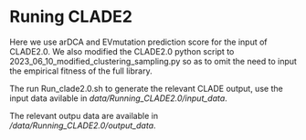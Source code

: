 # Runing CLADE2

Here we use arDCA and EVmutation prediction score for the input of CLADE2.0. 
We also modified the CLADE2.0 python script to 2023_06_10_modified_clustering_sampling.py so as to omit the need to input the empirical fitness of the full library. 


The run Run_clade2.0.sh to generate the relevant CLADE output, use the input data avilable in *data/Running_CLADE2.0/input_data*.

The relevant outpu data are available in */data/Running_CLADE2.0/output_data*.
